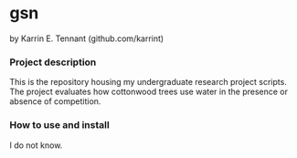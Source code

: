 # gsn
by Karrin E. Tennant (github.com/karrint)

### Project description
This is the repository housing my undergraduate research project scripts. The project evaluates how cottonwood trees use water in the presence or absence of competition.

### How to use and install
I do not know.
